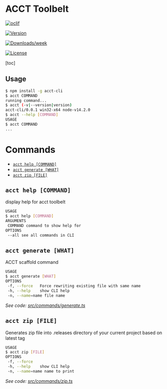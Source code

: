 # ACCT Toolbelt

[![oclif](https://img.shields.io/badge/cli-oclif-brightgreen.svg)](https://oclif.io)

[![Version](https://img.shields.io/npm/v/acct-cli.svg)](https://npmjs.org/package/acct-cli)

[![Downloads/week](https://img.shields.io/npm/dw/acct-cli.svg)](https://npmjs.org/package/acct-cli)

[![License](https://img.shields.io/npm/l/acct-cli.svg)](https://github.com/luizgamabh/acct-cli/blob/master/package.json)



[toc]

## Usage

```bash
$ npm install -g acct-cli
$ acct COMMAND
running command...
$ acct (-v|--version|version)
acct-cli/0.0.1 win32-x64 node-v14.2.0
$ acct --help [COMMAND]
USAGE
$ acct COMMAND
...
```
# Commands

- [`acct help [COMMAND]`](#acct-help-command)
- [`acct generate [WHAT]`](#acct-generate-what)
- [`acct zip [FILE]`](#acct-zip-file)

## `acct help [COMMAND]`

display help for acct toolbelt

```bash
USAGE
$ acct help [COMMAND]
ARGUMENTS
 COMMAND command to show help for
OPTIONS
 --all see all commands in CLI
```

## `acct generate [WHAT]`

ACCT scaffold command

```bash
USAGE
$ acct generate [WHAT]
OPTIONS
 -f, --force   Force rewriting existing file with same name
 -h, --help    show CLI help
 -n, --name=name file name
```

_See code: [src/commands/generate.ts](https://github.com/luizgamabh/acct-cli/tree/master/src/commands/generate.ts)_

## `acct zip [FILE]`

Generates zip file into .releases directory of your current project based on latest tag

```bash
USAGE
$ acct zip [FILE]
OPTIONS
 -f, --force
 -h, --help    show CLI help
 -n, --name=name name to print
```

_See code: [src/commands/zip.ts](https://github.com/luizgamabh/acct-cli/tree/master/src/commands/zip.ts)_
